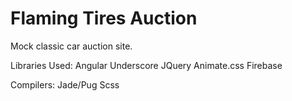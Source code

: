 # Flaming Tires Auction

Mock classic car auction site.

Libraries Used:
  Angular
  Underscore
  JQuery
  Animate.css
  Firebase

Compilers:
  Jade/Pug
  Scss
